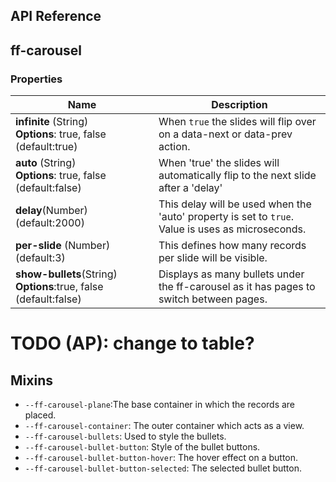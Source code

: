 ## API Reference
## ff-carousel

### Properties

| Name | Description |
| ---- | ----------- |
|**infinite**&nbsp;(String) **Options**:&nbsp;true,&nbsp;false (default:true)| When `true` the slides will flip over on a data-next or data-prev action.|
|**auto**&nbsp;(String) **Options**:&nbsp;true,&nbsp;false (default:false)| When 'true' the slides will automatically flip to the next slide after a 'delay'|
|**delay**(Number) (default:2000)|This delay will be used when the 'auto' property is set to `true`. Value is uses as microseconds.|
|**per-slide** (Number) (default:3)|This defines how many records per slide will be visible.|
|**show-bullets**(String) **Options**:true,&nbsp;false (default:false)|Displays as many bullets under the ff-carousel as it has pages to switch between pages.|

# TODO (AP): change to table?
## Mixins
* `--ff-carousel-plane`:The base container in which the records are placed.
* `--ff-carousel-container`: The outer container which acts as a view.
* `--ff-carousel-bullets`: Used to style the bullets.
* `--ff-carousel-bullet-button`: Style of the bullet buttons.
* `--ff-carousel-bullet-button-hover`: The hover effect on a button.
* `--ff-carousel-bullet-button-selected`: The selected bullet button.